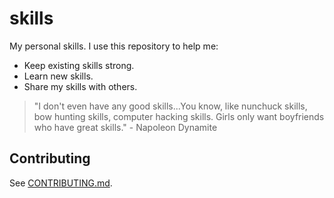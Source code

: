 # skills

My personal skills. I use this repository to help me:

- Keep existing skills strong.
- Learn new skills.
- Share my skills with others.

> "I don't even have any good skills...You know, like nunchuck skills, bow hunting skills, computer hacking skills. Girls only want boyfriends who have great skills." - Napoleon Dynamite

## Contributing

See [CONTRIBUTING.md](./CONTRIBUTING.md).
